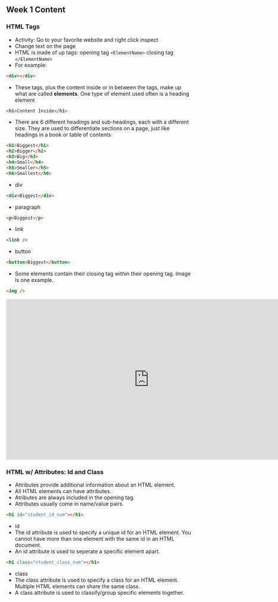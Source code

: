 ## Week 1 Content

### HTML Tags

- Activity: Go to your favorite website and right click inspect
- Change text on the page
- HTML is made of up tags: opening tag `<ElementName>` closing tag `</ElementName>`
- For example:

```html
<div></div>
```

- These tags, plus the content inside or in between the tags, make up what are called **elements**. One type of element used often is a heading element

```html
<h1>Content Inside</h1>
```

- There are 6 different headings and sub-headings, each with a different size. They are used to differentiate sections on a page, just like headings in a book or table of contents

```html
<h1>Biggest</h1>
<h2>Bigger</h2>
<h3>Big</h3>
<h4>Small</h4>
<h5>Smaller</h5>
<h6>Smallest</h6>
```

- div

```html
<div>Biggest</div>
```

- paragraph

```html
<p>Biggest</p>
```

- link

```html
<link />
```

- button

```html
<button>Biggest</button>
```

- Some elements contain their closing tag within their opening tag. Image is one example.

```html
<img />
```

<iframe
  width="768"
  height="432"
  src="https://stackblitz.com/edit/js-rw1ae4?file=index.html"
  frameborder="0"
  scrolling="no"
  allow="fullscreen; clipboard-read; clipboard-write"
  allowfullscreen
></iframe>

### HTML w/ Attributes: Id and Class

- Attributes provide additional information about an HTML element.
- All HTML elements can have attributes.
- Atributes are always included in the opening tag.
- Attributes usually come in name/value pairs.

```html
<h1 id="student_id_num"></h1>
```

- id
- The id attribute is used to specify a unique id for an HTML element. You cannot have more than one element with the same id in an HTML document.
- An id attribute is used to seperate a specific element apart.

```html
<h1 class="student_class_num"></h1>
```

- class
- The class attribute is used to specify a class for an HTML element. Multiple HTML elements can share the same class.
- A class attribute is used to classify/group specific elements together.
